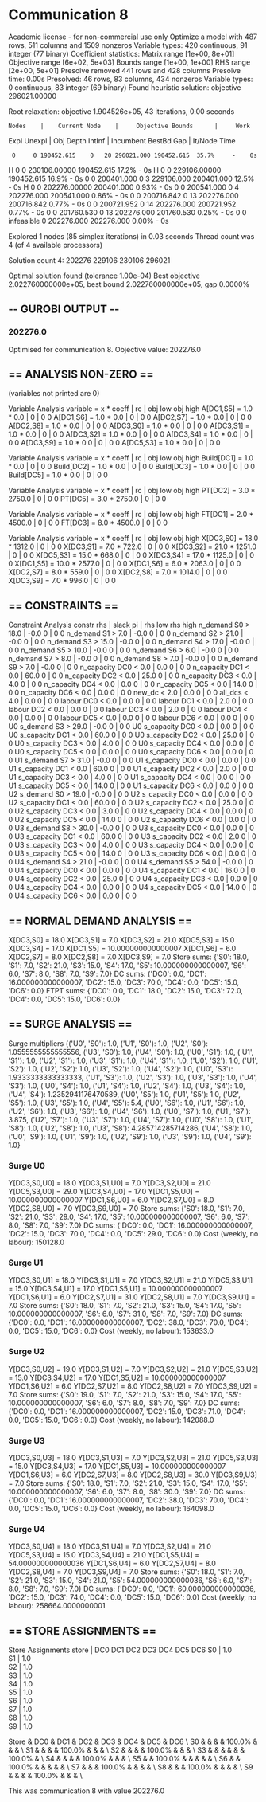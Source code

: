 Communication 8
==============================================================================

Academic license - for non-commercial use only
Optimize a model with 487 rows, 511 columns and 1509 nonzeros
Variable types: 420 continuous, 91 integer (77 binary)
Coefficient statistics:
  Matrix range     [1e+00, 8e+01]
  Objective range  [6e+02, 5e+03]
  Bounds range     [1e+00, 1e+00]
  RHS range        [2e+00, 5e+01]
Presolve removed 441 rows and 428 columns
Presolve time: 0.00s
Presolved: 46 rows, 83 columns, 434 nonzeros
Variable types: 0 continuous, 83 integer (69 binary)
Found heuristic solution: objective 296021.00000

Root relaxation: objective 1.904526e+05, 43 iterations, 0.00 seconds

    Nodes    |    Current Node    |     Objective Bounds      |     Work
 Expl Unexpl |  Obj  Depth IntInf | Incumbent    BestBd   Gap | It/Node Time

     0     0 190452.615    0   20 296021.000 190452.615  35.7%     -    0s
H    0     0                    230106.00000 190452.615  17.2%     -    0s
H    0     0                    229106.00000 190452.615  16.9%     -    0s
     0     0 200401.000    0    3 229106.000 200401.000  12.5%     -    0s
H    0     0                    202276.00000 200401.000  0.93%     -    0s
     0     0 200541.000    0    4 202276.000 200541.000  0.86%     -    0s
     0     0 200716.842    0   13 202276.000 200716.842  0.77%     -    0s
     0     0 200721.952    0   14 202276.000 200721.952  0.77%     -    0s
     0     0 201760.530    0   13 202276.000 201760.530  0.25%     -    0s
     0     0 infeasible    0      202276.000 202276.000  0.00%     -    0s

Explored 1 nodes (85 simplex iterations) in 0.03 seconds
Thread count was 4 (of 4 available processors)

Solution count 4: 202276 229106 230106 296021 

Optimal solution found (tolerance 1.00e-04)
Best objective 2.022760000000e+05, best bound 2.022760000000e+05, gap 0.0000%

## -- GUROBI OUTPUT -- ##
### 202276.0
Optimised for communication 8.
Objective value: 202276.0




## == ANALYSIS NON-ZERO == ##
(variables not printed are 0)

Variable Analysis
 variable  =     x *  coeff |     rc | obj low obj high
A[DC1,S5]  =   1.0 *    0.0 |      0 |       0       0
A[DC1,S6]  =   1.0 *    0.0 |      0 |       0       0
A[DC2,S7]  =   1.0 *    0.0 |      0 |       0       0
A[DC2,S8]  =   1.0 *    0.0 |      0 |       0       0
A[DC3,S0]  =   1.0 *    0.0 |      0 |       0       0
A[DC3,S1]  =   1.0 *    0.0 |      0 |       0       0
A[DC3,S2]  =   1.0 *    0.0 |      0 |       0       0
A[DC3,S4]  =   1.0 *    0.0 |      0 |       0       0
A[DC3,S9]  =   1.0 *    0.0 |      0 |       0       0
A[DC5,S3]  =   1.0 *    0.0 |      0 |       0       0

Variable Analysis
  variable  =     x *  coeff |     rc | obj low obj high
Build[DC1]  =   1.0 *    0.0 |      0 |       0       0
Build[DC2]  =   1.0 *    0.0 |      0 |       0       0
Build[DC3]  =   1.0 *    0.0 |      0 |       0       0
Build[DC5]  =   1.0 *    0.0 |      0 |       0       0

Variable Analysis
variable  =     x *  coeff |     rc | obj low obj high
PT[DC2]  =   3.0 * 2750.0 |      0 |       0       0
PT[DC5]  =   3.0 * 2750.0 |      0 |       0       0

Variable Analysis
variable  =     x *  coeff |     rc | obj low obj high
FT[DC1]  =   2.0 * 4500.0 |      0 |       0       0
FT[DC3]  =   8.0 * 4500.0 |      0 |       0       0


Variable Analysis
 variable  =     x *  coeff |     rc | obj low obj high
X[DC3,S0]  =  18.0 * 1312.0 |      0 |       0       0
X[DC3,S1]  =   7.0 *  722.0 |      0 |       0       0
X[DC3,S2]  =  21.0 * 1251.0 |      0 |       0       0
X[DC5,S3]  =  15.0 *  668.0 |      0 |       0       0
X[DC3,S4]  =  17.0 * 1125.0 |      0 |       0       0
X[DC1,S5]  =  10.0 * 2577.0 |      0 |       0       0
X[DC1,S6]  =   6.0 * 2063.0 |      0 |       0       0
X[DC2,S7]  =   8.0 *  559.0 |      0 |       0       0
X[DC2,S8]  =   7.0 * 1014.0 |      0 |       0       0
X[DC3,S9]  =   7.0 *  996.0 |      0 |       0       0



## == CONSTRAINTS == ##

Constraint Analysis
           constr      rhs |  slack     pi | rhs low rhs high
      n_demand S0  >  18.0 |   -0.0      0 |       0       0
      n_demand S1  >   7.0 |   -0.0      0 |       0       0
      n_demand S2  >  21.0 |   -0.0      0 |       0       0
      n_demand S3  >  15.0 |   -0.0      0 |       0       0
      n_demand S4  >  17.0 |   -0.0      0 |       0       0
      n_demand S5  >  10.0 |   -0.0      0 |       0       0
      n_demand S6  >   6.0 |   -0.0      0 |       0       0
      n_demand S7  >   8.0 |   -0.0      0 |       0       0
      n_demand S8  >   7.0 |   -0.0      0 |       0       0
      n_demand S9  >   7.0 |   -0.0      0 |       0       0
   n_capacity DC0  <   0.0 |    0.0      0 |       0       0
   n_capacity DC1  <   0.0 |   60.0      0 |       0       0
   n_capacity DC2  <   0.0 |   25.0      0 |       0       0
   n_capacity DC3  <   0.0 |    4.0      0 |       0       0
   n_capacity DC4  <   0.0 |    0.0      0 |       0       0
   n_capacity DC5  <   0.0 |   14.0      0 |       0       0
   n_capacity DC6  <   0.0 |    0.0      0 |       0       0
           new_dc  <   2.0 |    0.0      0 |       0       0
          all_dcs  <   4.0 |    0.0      0 |       0       0
       labour DC0  <   0.0 |    0.0      0 |       0       0
       labour DC1  <   0.0 |    2.0      0 |       0       0
       labour DC2  <   0.0 |    0.0      0 |       0       0
       labour DC3  <   0.0 |    2.0      0 |       0       0
       labour DC4  <   0.0 |    0.0      0 |       0       0
       labour DC5  <   0.0 |    0.0      0 |       0       0
       labour DC6  <   0.0 |    0.0      0 |       0       0
   U0 s_demand S3  >  29.0 |   -0.0      0 |       0       0
U0 s_capacity DC0  <   0.0 |    0.0      0 |       0       0
U0 s_capacity DC1  <   0.0 |   60.0      0 |       0       0
U0 s_capacity DC2  <   0.0 |   25.0      0 |       0       0
U0 s_capacity DC3  <   0.0 |    4.0      0 |       0       0
U0 s_capacity DC4  <   0.0 |    0.0      0 |       0       0
U0 s_capacity DC5  <   0.0 |    0.0      0 |       0       0
U0 s_capacity DC6  <   0.0 |    0.0      0 |       0       0
   U1 s_demand S7  >  31.0 |   -0.0      0 |       0       0
U1 s_capacity DC0  <   0.0 |    0.0      0 |       0       0
U1 s_capacity DC1  <   0.0 |   60.0      0 |       0       0
U1 s_capacity DC2  <   0.0 |    2.0      0 |       0       0
U1 s_capacity DC3  <   0.0 |    4.0      0 |       0       0
U1 s_capacity DC4  <   0.0 |    0.0      0 |       0       0
U1 s_capacity DC5  <   0.0 |   14.0      0 |       0       0
U1 s_capacity DC6  <   0.0 |    0.0      0 |       0       0
   U2 s_demand S0  >  19.0 |   -0.0      0 |       0       0
U2 s_capacity DC0  <   0.0 |    0.0      0 |       0       0
U2 s_capacity DC1  <   0.0 |   60.0      0 |       0       0
U2 s_capacity DC2  <   0.0 |   25.0      0 |       0       0
U2 s_capacity DC3  <   0.0 |    3.0      0 |       0       0
U2 s_capacity DC4  <   0.0 |    0.0      0 |       0       0
U2 s_capacity DC5  <   0.0 |   14.0      0 |       0       0
U2 s_capacity DC6  <   0.0 |    0.0      0 |       0       0
   U3 s_demand S8  >  30.0 |   -0.0      0 |       0       0
U3 s_capacity DC0  <   0.0 |    0.0      0 |       0       0
U3 s_capacity DC1  <   0.0 |   60.0      0 |       0       0
U3 s_capacity DC2  <   0.0 |    2.0      0 |       0       0
U3 s_capacity DC3  <   0.0 |    4.0      0 |       0       0
U3 s_capacity DC4  <   0.0 |    0.0      0 |       0       0
U3 s_capacity DC5  <   0.0 |   14.0      0 |       0       0
U3 s_capacity DC6  <   0.0 |    0.0      0 |       0       0
   U4 s_demand S4  >  21.0 |   -0.0      0 |       0       0
   U4 s_demand S5  >  54.0 |   -0.0      0 |       0       0
U4 s_capacity DC0  <   0.0 |    0.0      0 |       0       0
U4 s_capacity DC1  <   0.0 |   16.0      0 |       0       0
U4 s_capacity DC2  <   0.0 |   25.0      0 |       0       0
U4 s_capacity DC3  <   0.0 |    0.0      0 |       0       0
U4 s_capacity DC4  <   0.0 |    0.0      0 |       0       0
U4 s_capacity DC5  <   0.0 |   14.0      0 |       0       0
U4 s_capacity DC6  <   0.0 |    0.0      0 |       0       0


## == NORMAL DEMAND ANALYSIS == ##

X[DC3,S0] = 18.0
X[DC3,S1] = 7.0
X[DC3,S2] = 21.0
X[DC5,S3] = 15.0
X[DC3,S4] = 17.0
X[DC1,S5] = 10.000000000000007
X[DC1,S6] = 6.0
X[DC2,S7] = 8.0
X[DC2,S8] = 7.0
X[DC3,S9] = 7.0
Store sums: {'S0': 18.0, 'S1': 7.0, 'S2': 21.0, 'S3': 15.0, 'S4': 17.0, 'S5': 10.000000000000007, 'S6': 6.0, 'S7': 8.0, 'S8': 7.0, 'S9': 7.0}
DC sums: {'DC0': 0.0, 'DC1': 16.000000000000007, 'DC2': 15.0, 'DC3': 70.0, 'DC4': 0.0, 'DC5': 15.0, 'DC6': 0.0}
FTPT sums: {'DC0': 0.0, 'DC1': 18.0, 'DC2': 15.0, 'DC3': 72.0, 'DC4': 0.0, 'DC5': 15.0, 'DC6': 0.0}

## == SURGE ANALYSIS == ##

Surge multipliers
{('U0', 'S0'): 1.0, ('U1', 'S0'): 1.0, ('U2', 'S0'): 1.0555555555555556, ('U3', 'S0'): 1.0, ('U4', 'S0'): 1.0, ('U0', 'S1'): 1.0, ('U1', 'S1'): 1.0, ('U2', 'S1'): 1.0, ('U3', 'S1'): 1.0, ('U4', 'S1'): 1.0, ('U0', 'S2'): 1.0, ('U1', 'S2'): 1.0, ('U2', 'S2'): 1.0, ('U3', 'S2'): 1.0, ('U4', 'S2'): 1.0, ('U0', 'S3'): 1.9333333333333333, ('U1', 'S3'): 1.0, ('U2', 'S3'): 1.0, ('U3', 'S3'): 1.0, ('U4', 'S3'): 1.0, ('U0', 'S4'): 1.0, ('U1', 'S4'): 1.0, ('U2', 'S4'): 1.0, ('U3', 'S4'): 1.0, ('U4', 'S4'): 1.2352941176470589, ('U0', 'S5'): 1.0, ('U1', 'S5'): 1.0, ('U2', 'S5'): 1.0, ('U3', 'S5'): 1.0, ('U4', 'S5'): 5.4, ('U0', 'S6'): 1.0, ('U1', 'S6'): 1.0, ('U2', 'S6'): 1.0, ('U3', 'S6'): 1.0, ('U4', 'S6'): 1.0, ('U0', 'S7'): 1.0, ('U1', 'S7'): 3.875, ('U2', 'S7'): 1.0, ('U3', 'S7'): 1.0, ('U4', 'S7'): 1.0, ('U0', 'S8'): 1.0, ('U1', 'S8'): 1.0, ('U2', 'S8'): 1.0, ('U3', 'S8'): 4.285714285714286, ('U4', 'S8'): 1.0, ('U0', 'S9'): 1.0, ('U1', 'S9'): 1.0, ('U2', 'S9'): 1.0, ('U3', 'S9'): 1.0, ('U4', 'S9'): 1.0}

### Surge U0
Y[DC3,S0,U0] = 18.0
Y[DC3,S1,U0] = 7.0
Y[DC3,S2,U0] = 21.0
Y[DC5,S3,U0] = 29.0
Y[DC3,S4,U0] = 17.0
Y[DC1,S5,U0] = 10.000000000000007
Y[DC1,S6,U0] = 6.0
Y[DC2,S7,U0] = 8.0
Y[DC2,S8,U0] = 7.0
Y[DC3,S9,U0] = 7.0
Store sums: {'S0': 18.0, 'S1': 7.0, 'S2': 21.0, 'S3': 29.0, 'S4': 17.0, 'S5': 10.000000000000007, 'S6': 6.0, 'S7': 8.0, 'S8': 7.0, 'S9': 7.0}
DC sums: {'DC0': 0.0, 'DC1': 16.000000000000007, 'DC2': 15.0, 'DC3': 70.0, 'DC4': 0.0, 'DC5': 29.0, 'DC6': 0.0}
Cost (weekly, no labour): 150128.0

### Surge U1
Y[DC3,S0,U1] = 18.0
Y[DC3,S1,U1] = 7.0
Y[DC3,S2,U1] = 21.0
Y[DC5,S3,U1] = 15.0
Y[DC3,S4,U1] = 17.0
Y[DC1,S5,U1] = 10.000000000000007
Y[DC1,S6,U1] = 6.0
Y[DC2,S7,U1] = 31.0
Y[DC2,S8,U1] = 7.0
Y[DC3,S9,U1] = 7.0
Store sums: {'S0': 18.0, 'S1': 7.0, 'S2': 21.0, 'S3': 15.0, 'S4': 17.0, 'S5': 10.000000000000007, 'S6': 6.0, 'S7': 31.0, 'S8': 7.0, 'S9': 7.0}
DC sums: {'DC0': 0.0, 'DC1': 16.000000000000007, 'DC2': 38.0, 'DC3': 70.0, 'DC4': 0.0, 'DC5': 15.0, 'DC6': 0.0}
Cost (weekly, no labour): 153633.0

### Surge U2
Y[DC3,S0,U2] = 19.0
Y[DC3,S1,U2] = 7.0
Y[DC3,S2,U2] = 21.0
Y[DC5,S3,U2] = 15.0
Y[DC3,S4,U2] = 17.0
Y[DC1,S5,U2] = 10.000000000000007
Y[DC1,S6,U2] = 6.0
Y[DC2,S7,U2] = 8.0
Y[DC2,S8,U2] = 7.0
Y[DC3,S9,U2] = 7.0
Store sums: {'S0': 19.0, 'S1': 7.0, 'S2': 21.0, 'S3': 15.0, 'S4': 17.0, 'S5': 10.000000000000007, 'S6': 6.0, 'S7': 8.0, 'S8': 7.0, 'S9': 7.0}
DC sums: {'DC0': 0.0, 'DC1': 16.000000000000007, 'DC2': 15.0, 'DC3': 71.0, 'DC4': 0.0, 'DC5': 15.0, 'DC6': 0.0}
Cost (weekly, no labour): 142088.0

### Surge U3
Y[DC3,S0,U3] = 18.0
Y[DC3,S1,U3] = 7.0
Y[DC3,S2,U3] = 21.0
Y[DC5,S3,U3] = 15.0
Y[DC3,S4,U3] = 17.0
Y[DC1,S5,U3] = 10.000000000000007
Y[DC1,S6,U3] = 6.0
Y[DC2,S7,U3] = 8.0
Y[DC2,S8,U3] = 30.0
Y[DC3,S9,U3] = 7.0
Store sums: {'S0': 18.0, 'S1': 7.0, 'S2': 21.0, 'S3': 15.0, 'S4': 17.0, 'S5': 10.000000000000007, 'S6': 6.0, 'S7': 8.0, 'S8': 30.0, 'S9': 7.0}
DC sums: {'DC0': 0.0, 'DC1': 16.000000000000007, 'DC2': 38.0, 'DC3': 70.0, 'DC4': 0.0, 'DC5': 15.0, 'DC6': 0.0}
Cost (weekly, no labour): 164098.0

### Surge U4
Y[DC3,S0,U4] = 18.0
Y[DC3,S1,U4] = 7.0
Y[DC3,S2,U4] = 21.0
Y[DC5,S3,U4] = 15.0
Y[DC3,S4,U4] = 21.0
Y[DC1,S5,U4] = 54.000000000000036
Y[DC1,S6,U4] = 6.0
Y[DC2,S7,U4] = 8.0
Y[DC2,S8,U4] = 7.0
Y[DC3,S9,U4] = 7.0
Store sums: {'S0': 18.0, 'S1': 7.0, 'S2': 21.0, 'S3': 15.0, 'S4': 21.0, 'S5': 54.000000000000036, 'S6': 6.0, 'S7': 8.0, 'S8': 7.0, 'S9': 7.0}
DC sums: {'DC0': 0.0, 'DC1': 60.000000000000036, 'DC2': 15.0, 'DC3': 74.0, 'DC4': 0.0, 'DC5': 15.0, 'DC6': 0.0}
Cost (weekly, no labour): 258664.0000000001

## == STORE ASSIGNMENTS == ##
Store Assignments
store |    DC0    DC1    DC2    DC3    DC4    DC5    DC6
   S0 |                         1.0                     
   S1 |                         1.0                     
   S2 |                         1.0                     
   S3 |                                       1.0       
   S4 |                         1.0                     
   S5 |           1.0                                   
   S6 |           1.0                                   
   S7 |                  1.0                            
   S8 |                  1.0                            
   S9 |                         1.0                     

Store & DC0 & DC1 & DC2 & DC3 & DC4 & DC5 & DC6 \\
S0 &  &  &  & 100.0% &  &  &  \\
S1 &  &  &  & 100.0% &  &  &  \\
S2 &  &  &  & 100.0% &  &  &  \\
S3 &  &  &  &  &  & 100.0% &  \\
S4 &  &  &  & 100.0% &  &  &  \\
S5 &  & 100.0% &  &  &  &  &  \\
S6 &  & 100.0% &  &  &  &  &  \\
S7 &  &  & 100.0% &  &  &  &  \\
S8 &  &  & 100.0% &  &  &  &  \\
S9 &  &  &  & 100.0% &  &  &  \\

This was communication 8 with value 202276.0

